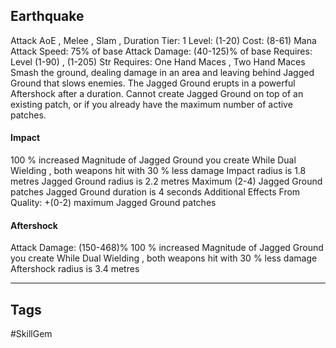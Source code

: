 ## Earthquake
Attack
AoE , Melee , Slam , Duration
Tier: 1
Level: (1-20)
Cost: (8-61) Mana
Attack Speed: 75% of base
Attack Damage: (40-125)% of base
Requires: Level (1-90) , (1-205) Str
Requires: One Hand Maces , Two Hand Maces
Smash the ground, dealing damage in an area and leaving behind Jagged Ground that slows enemies. The Jagged Ground erupts in a powerful Aftershock after a duration. Cannot create Jagged Ground on top of an existing patch, or if you already have the maximum number of active patches.
#### Impact
100 % increased Magnitude of Jagged Ground you create
While Dual Wielding , both weapons hit with 30 % less damage
Impact radius is 1.8 metres
Jagged Ground radius is 2.2 metres
Maximum (2-4) Jagged Ground patches
Jagged Ground duration is 4 seconds
Additional Effects From Quality:
+(0-2) maximum Jagged Ground patches
#### Aftershock
Attack Damage: (150-468)%
100 % increased Magnitude of Jagged Ground you create
While Dual Wielding , both weapons hit with 30 % less damage
Aftershock radius is 3.4 metres

---
## Tags
#SkillGem
